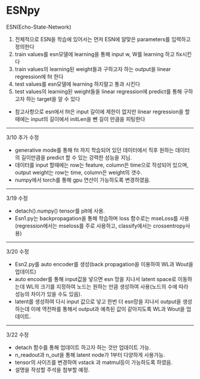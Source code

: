 # ESNpy
ESN(Echo-State-Network)
1. 전체적으로 ESN을 학습에 있어서는 먼저 ESN에 알맞은 parameters를 입력하고 정의한다
2. train values를 esn모델에 learning을 통해 input w, W를 learning 하고 fix시킨다
3. train values의 learning된 weight들과 구하고자 하는 output을 linear regression에 fit 한다
3. test values를 esn모델에 learning 하지말고 통과 시킨다
4. test values의 learning된 weight들을 linear regression에 predict를 통해 구하고자 하는 target을 알 수 있다
* 참고사항으로 esn에서 fit은 input 길이에 제한이 없지만 linear regression을 할 때에는 input의 길이에서 initLen을 뺀 길이 만큼을 피팅한다

--------------------
3/10 추가 수정
* generative mode를 통해 fit 까지 학습되어 있던 데이터에서 직후 원하는 데이터의 길이만큼을 predict 할 수 있는 강력한 성능을 지님. 
* 데이터를 input 할때에는 row는 feature, column은 time으로 작성되어 있으며, output weight는 row는 time, column은 weight의 갯수.
* numpy에서 torch를 통해 gpu 연산이 가능하도록 변경하였음.
---------------------
3/19 수정
* detach().numpy() tensor를 plt에 사용.
* Esn1.py는 backpropagation을 통해 학습하며 loss 함수로는 mseLoss를 사용 (regression에서는 mseloss를 주로 사용하고, classify에서는 crossentropy사용)
----------------------
3/20 수정
* Esn2.py를 auto encoder를 생성(back propagation을 이용하여 WL과 Wout을 업데이트)
* auto encoder를 통해 input값을 넣으면 esn 망을 지나서 latent space로 이동하는데 WL의 크기를 지정하여 노드는 원하는 만큼 생성하여 사용(노드의 수에 따라 성능의 차이가 있을 수도 있음).
* latent를 생성하여 다시 input 값으로 넣고 한번 더 esn망을 지나서 output을 생성하는데 이에 역전파를 통해서 output과 예측된 값이 같아지도록 WL과 Wout을 업데이트.
----------------------
3/22 수정
* detach 함수를 통해 업데이트 하고자 하는 것만 업데이트 가능.
* n_readout과 n_out을 통해 latent node가 1부터 다양하게 사용가능.
* tensor의 사이즈를 변경하여 vstack 과 matmul등이 가능하도록 하였음.
* 설명을 작성할 주석을 첨부할 예정.
